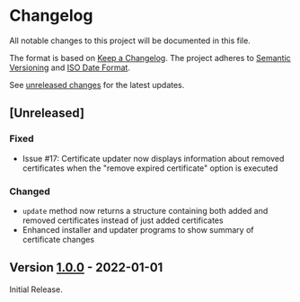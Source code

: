 # Changelog

All notable changes to this project will be documented in this file.

The format is based on [Keep a Changelog](https://keepachangelog.com/en/1.0.0/).
The project adheres to [Semantic Versioning](https://semver.org/spec/v2.0.0.html)
and [ISO Date Format](https://www.iso.org/iso-8601-date-and-time-format.html).

See [unreleased changes] for the latest updates.

## [Unreleased]

### Fixed
- Issue #17: Certificate updater now displays information about removed certificates when the "remove expired certificate" option is executed

### Changed
- `update` method now returns a structure containing both added and removed certificates instead of just added certificates
- Enhanced installer and updater programs to show summary of certificate changes

## Version [1.0.0] - 2022-01-01

Initial Release.

[unreleased changes]: https://github.com/abapPM/ABAP-Strust/compare/1.0.0...main
[1.0.0]: https://github.com/abapPM/ABAP-Strust/releases/tag/1.0.0
